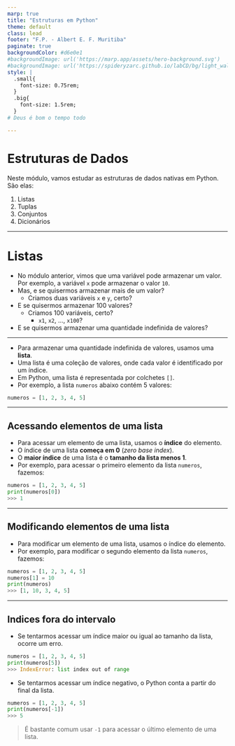 ```yaml
---
marp: true
title: "Estruturas em Python"
theme: default
class: lead
footer: "F.P. - Albert E. F. Muritiba"
paginate: true
backgroundColor: #d6e0e1
#backgroundImage: url('https://marp.app/assets/hero-background.svg')
#backgroundImage: url('https://spideryzarc.github.io/labCD/bg/light_wall4.jpg')
style: |
  .small{
    font-size: 0.75rem;
  }
  .big{
    font-size: 1.5rem;
  }
# Deus é bom o tempo todo

---
```


# Estruturas de Dados

Neste módulo, vamos estudar as estruturas de dados nativas em Python. São elas:

1. Listas
2. Tuplas
3. Conjuntos
4. Dicionários

---

# Listas

* No módulo anterior, vimos que uma variável pode armazenar um valor. Por exemplo, a variável `x` pode armazenar o valor `10`.
* Mas, e se quisermos armazenar mais de um valor?
  * Criamos duas variáveis `x` e `y`, certo?
* E se quisermos armazenar 100 valores?
  * Criamos 100 variáveis, certo?
    * `x1`, `x2`, ..., `x100`?
* E se quisermos armazenar uma quantidade indefinida de valores?

---

- Para armazenar uma quantidade indefinida de valores, usamos uma **lista**.
- Uma lista é uma coleção de valores, onde cada valor é identificado por um índice.
- Em Python, uma lista é representada por colchetes `[]`.
- Por exemplo, a lista `numeros` abaixo contém 5 valores:
```python
numeros = [1, 2, 3, 4, 5]
```
---

## Acessando elementos de uma lista

- Para acessar um elemento de uma lista, usamos o **índice** do elemento.
- O índice de uma lista **começa em 0** (*zero base index*).
- O **maior índice** de uma lista é o **tamanho da lista menos 1**.
- Por exemplo, para acessar o primeiro elemento da lista `numeros`, fazemos:

```python
numeros = [1, 2, 3, 4, 5]
print(numeros[0]) 
>>> 1
```

---

## Modificando elementos de uma lista

- Para modificar um elemento de uma lista, usamos o índice do elemento.
- Por exemplo, para modificar o segundo elemento da lista `numeros`, fazemos:

```python
numeros = [1, 2, 3, 4, 5]
numeros[1] = 10
print(numeros)
>>> [1, 10, 3, 4, 5]
```

---

## Indices fora do intervalo

- Se tentarmos acessar um índice maior ou igual ao tamanho da lista, ocorre um erro.
```python
numeros = [1, 2, 3, 4, 5]
print(numeros[5])
>>> IndexError: list index out of range
```

- Se tentarmos acessar um índice negativo, o Python conta a partir do final da lista.
```python
numeros = [1, 2, 3, 4, 5]
print(numeros[-1])
>>> 5
```
> É bastante comum usar `-1` para acessar o último elemento de uma lista.


